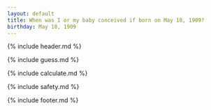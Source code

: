 ```yaml
---
layout: default
title: When was I or my baby conceived if born on May 18, 1909?
birthday: May 18, 1909
---
```


{% include header.md %}

{% include guess.md %}

{% include calculate.md %}

{% include safety.md %}

{% include footer.md %}



